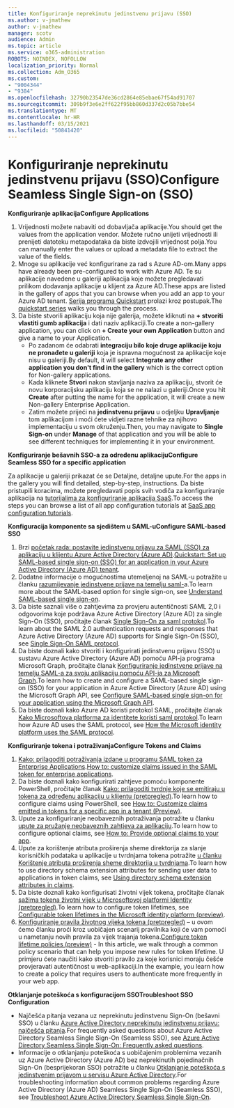 ```yaml
---
title: Konfiguriranje neprekinutu jedinstvenu prijavu (SSO)
ms.author: v-jmathew
author: v-jmathew
manager: scotv
audience: Admin
ms.topic: article
ms.service: o365-administration
ROBOTS: NOINDEX, NOFOLLOW
localization_priority: Normal
ms.collection: Adm_O365
ms.custom:
- "9004344"
- "9384"
ms.openlocfilehash: 32790b23547de36cd2864e85ebae67f54ad91707
ms.sourcegitcommit: 309b9f3e6e2ff622f95bb860d337d2c05b7bbe54
ms.translationtype: MT
ms.contentlocale: hr-HR
ms.lasthandoff: 03/15/2021
ms.locfileid: "50841420"
---
```

# <a name="configure-seamless-single-sign-on-sso"></a><span data-ttu-id="4a2cc-102">Konfiguriranje neprekinutu jedinstvenu prijavu (SSO)</span><span class="sxs-lookup"><span data-stu-id="4a2cc-102">Configure Seamless Single Sign-on (SSO)</span></span>

<span data-ttu-id="4a2cc-103">**Konfiguriranje aplikacija**</span><span class="sxs-lookup"><span data-stu-id="4a2cc-103">**Configure Applications**</span></span>

1. <span data-ttu-id="4a2cc-104">Vrijednosti možete nabaviti od dobavljača aplikacije.</span><span class="sxs-lookup"><span data-stu-id="4a2cc-104">You should get the values from the application vendor.</span></span> <span data-ttu-id="4a2cc-105">Možete ručno unijeti vrijednosti ili prenijeti datoteku metapodataka da biste izdvojili vrijednost polja.</span><span class="sxs-lookup"><span data-stu-id="4a2cc-105">You can manually enter the values or upload a metadata file to extract the value of the fields.</span></span>
2. <span data-ttu-id="4a2cc-106">Mnoge su aplikacije već konfigurirane za rad s Azure AD-om.</span><span class="sxs-lookup"><span data-stu-id="4a2cc-106">Many apps have already been pre-configured to work with Azure AD.</span></span> <span data-ttu-id="4a2cc-107">Te su aplikacije navedene u galeriji aplikacija koje možete pregledavati prilikom dodavanja aplikacije u klijent za Azure AD.</span><span class="sxs-lookup"><span data-stu-id="4a2cc-107">These apps are listed in the gallery of apps that you can browse when you add an app to your Azure AD tenant.</span></span> <span data-ttu-id="4a2cc-108">[Serija programa Quickstart](https://docs.microsoft.com/azure/active-directory/manage-apps/add-application-portal-configure) prolazi kroz postupak.</span><span class="sxs-lookup"><span data-stu-id="4a2cc-108">The [quickstart series](https://docs.microsoft.com/azure/active-directory/manage-apps/add-application-portal-configure) walks you through the process.</span></span>
3. <span data-ttu-id="4a2cc-109">Da biste stvorili aplikaciju koja nije galerija, možete kliknuti na **+ stvoriti vlastiti gumb aplikacija** i dati naziv aplikaciji.</span><span class="sxs-lookup"><span data-stu-id="4a2cc-109">To create a non-gallery application, you can click on **+ Create your own Application** button and give a name to your Application.</span></span>
    - <span data-ttu-id="4a2cc-110">Po zadanom će odabrati **integraciju bilo koje druge aplikacije koju ne pronađete u galeriji** koja je ispravna mogućnost za aplikacije koje nisu u galeriji.</span><span class="sxs-lookup"><span data-stu-id="4a2cc-110">By default, it will select **Integrate any other application you don't find in the gallery** which is the correct option for Non-gallery applications.</span></span>
    - <span data-ttu-id="4a2cc-111">Kada kliknete **Stvori** nakon stavljanja naziva za aplikaciju, stvorit će novu korporacijsku aplikaciju koja se ne nalazi u galeriji.</span><span class="sxs-lookup"><span data-stu-id="4a2cc-111">Once you hit **Create** after putting the name for the application, it will create a new Non-gallery Enterprise Application.</span></span>
    - <span data-ttu-id="4a2cc-112">Zatim možete prijeći na **jedinstvenu prijavu** u odjeljku **Upravljanje** tom aplikacijom i moći ćete vidjeti razne tehnike za njihovo implementaciju u svom okruženju.</span><span class="sxs-lookup"><span data-stu-id="4a2cc-112">Then, you may navigate to **Single Sign-on** under **Manage** of that application and you will be able to see different techniques for implementing it in your environment.</span></span>

<span data-ttu-id="4a2cc-113">**Konfiguriranje bešavnih SSO-a za određenu aplikaciju**</span><span class="sxs-lookup"><span data-stu-id="4a2cc-113">**Configure Seamless SSO for a specific application**</span></span>

<span data-ttu-id="4a2cc-114">Za aplikacije u galeriji prikazat će se Detaljne, detaljne upute.</span><span class="sxs-lookup"><span data-stu-id="4a2cc-114">For the apps in the gallery you will find detailed, step-by-step, instructions.</span></span> <span data-ttu-id="4a2cc-115">Da biste pristupili koracima, možete pregledavati popis svih vodiča za konfiguriranje aplikacija na [tutorijalima za konfiguriranje aplikacija SaaS](https://docs.microsoft.com/azure/active-directory/saas-apps/tutorial-list).</span><span class="sxs-lookup"><span data-stu-id="4a2cc-115">To access the steps you can browse a list of all app configuration tutorials at [SaaS app configuration tutorials](https://docs.microsoft.com/azure/active-directory/saas-apps/tutorial-list).</span></span>

<span data-ttu-id="4a2cc-116">**Konfiguracija komponente sa sjedištem u SAML-u**</span><span class="sxs-lookup"><span data-stu-id="4a2cc-116">**Configure SAML-based SSO**</span></span>

1. <span data-ttu-id="4a2cc-117">Brzi [početak rada: postavite jedinstvenu prijavu za SAML (SSO) za aplikaciju u klijentu Azure Active Directory (Azure AD)](https://docs.microsoft.com/azure/active-directory/manage-apps/add-application-portal-setup-sso).</span><span class="sxs-lookup"><span data-stu-id="4a2cc-117">[Quickstart: Set up SAML-based single sign-on (SSO) for an application in your Azure Active Directory (Azure AD) tenant](https://docs.microsoft.com/azure/active-directory/manage-apps/add-application-portal-setup-sso).</span></span>
2. <span data-ttu-id="4a2cc-118">Dodatne informacije o mogućnostima utemeljenoj na SAML-u potražite u članku [razumijevanje jedinstvene prijave na temelju saml-](https://docs.microsoft.com/azure/active-directory/manage-apps/configure-saml-single-sign-on)a.</span><span class="sxs-lookup"><span data-stu-id="4a2cc-118">To learn more about the SAML-based option for single sign-on, see [Understand SAML-based single sign-on](https://docs.microsoft.com/azure/active-directory/manage-apps/configure-saml-single-sign-on).</span></span>
3. <span data-ttu-id="4a2cc-119">Da biste saznali više o zahtjevima za provjeru autentičnosti SAML 2,0 i odgovorima koje podržava Azure Active Directory (Azure AD) za single Sign-On (SSO), pročitajte članak [Single Sign-On za saml protokol](https://docs.microsoft.com/azure/active-directory/develop/single-sign-on-saml-protocol).</span><span class="sxs-lookup"><span data-stu-id="4a2cc-119">To learn about the SAML 2.0 authentication requests and responses that Azure Active Directory (Azure AD) supports for Single Sign-On (SSO), see [Single Sign-On SAML protocol](https://docs.microsoft.com/azure/active-directory/develop/single-sign-on-saml-protocol).</span></span>
4. <span data-ttu-id="4a2cc-120">Da biste doznali kako stvoriti i konfigurirati jedinstvenu prijavu (SSO) u sustavu Azure Active Directory (Azure AD) pomoću API-ja programa Microsoft Graph, pročitajte članak [Konfiguriranje jedinstvene prijave na temelju SAML-a za svoju aplikaciju pomoću API-ja za Microsoft Graph](https://docs.microsoft.com/graph/application-saml-sso-configure-api).</span><span class="sxs-lookup"><span data-stu-id="4a2cc-120">To learn how to create and configure a SAML-based single sign-on (SSO) for your application in Azure Active Directory (Azure AD) using the Microsoft Graph API, see [Configure SAML-based single sign-on for your application using the Microsoft Graph API](https://docs.microsoft.com/graph/application-saml-sso-configure-api).</span></span>
5. <span data-ttu-id="4a2cc-121">Da biste doznali kako Azure AD koristi protokol SAML, pročitajte članak [Kako Microsoftova platforma za identitete koristi saml protokol](https://docs.microsoft.com/azure/active-directory/develop/active-directory-saml-protocol-reference).</span><span class="sxs-lookup"><span data-stu-id="4a2cc-121">To learn how Azure AD uses the SAML protocol, see [How the Microsoft identity platform uses the SAML protocol](https://docs.microsoft.com/azure/active-directory/develop/active-directory-saml-protocol-reference).</span></span>

<span data-ttu-id="4a2cc-122">**Konfiguriranje tokena i potraživanja**</span><span class="sxs-lookup"><span data-stu-id="4a2cc-122">**Configure Tokens and Claims**</span></span>

1. <span data-ttu-id="4a2cc-123">[Kako: prilagoditi potraživanja izdane u programu SAML token za Enterprise Applications](https://docs.microsoft.com/azure/active-directory/develop/active-directory-saml-claims-customization).</span><span class="sxs-lookup"><span data-stu-id="4a2cc-123">[How to: customize claims issued in the SAML token for enterprise applications](https://docs.microsoft.com/azure/active-directory/develop/active-directory-saml-claims-customization).</span></span>
2. <span data-ttu-id="4a2cc-124">Da biste doznali kako konfigurirati zahtjeve pomoću komponente PowerShell, pročitajte članak [Kako: prilagoditi tvrdnje koje se emitiraju u tokena za određenu aplikaciju u klijentu (pretpregled)](https://docs.microsoft.com/azure/active-directory/develop/active-directory-claims-mapping).</span><span class="sxs-lookup"><span data-stu-id="4a2cc-124">To learn how to configure claims using PowerShell, see [How to: Customize claims emitted in tokens for a specific app in a tenant (Preview)](https://docs.microsoft.com/azure/active-directory/develop/active-directory-claims-mapping).</span></span>
3. <span data-ttu-id="4a2cc-125">Upute za konfiguriranje neobaveznih potraživanja potražite u članku [upute za pružanje neobaveznih zahtjeva za aplikaciju](https://docs.microsoft.com/azure/active-directory/develop/active-directory-optional-claims).</span><span class="sxs-lookup"><span data-stu-id="4a2cc-125">To learn how to configure optional claims, see [How to: Provide optional claims to your app](https://docs.microsoft.com/azure/active-directory/develop/active-directory-optional-claims).</span></span>
4. <span data-ttu-id="4a2cc-126">Upute za korištenje atributa proširenja sheme direktorija za slanje korisničkih podataka u aplikacije u tvrdnjama tokena potražite [u članku Korištenje atributa proširenja sheme direktorija u tvrdnjama](https://docs.microsoft.com/azure/active-directory/develop/active-directory-schema-extensions).</span><span class="sxs-lookup"><span data-stu-id="4a2cc-126">To learn how to use directory schema extension attributes for sending user data to applications in token claims, see [Using directory schema extension attributes in claims](https://docs.microsoft.com/azure/active-directory/develop/active-directory-schema-extensions).</span></span>
5. <span data-ttu-id="4a2cc-127">Da biste doznali kako konfigurisati životni vijek tokena, pročitajte članak [sažima tokena životni vijek u Microsoftovoj platformi Identity (pretpregled)](https://docs.microsoft.com/azure/active-directory/develop/active-directory-configurable-token-lifetimes).</span><span class="sxs-lookup"><span data-stu-id="4a2cc-127">To learn how to configure token lifetimes, see [Configurable token lifetimes in the Microsoft identity platform (preview)](https://docs.microsoft.com/azure/active-directory/develop/active-directory-configurable-token-lifetimes).</span></span>
6. <span data-ttu-id="4a2cc-128">[Konfiguriranje pravila životnog vijeka tokena (pretpregled)](https://docs.microsoft.com/azure/active-directory/develop/configure-token-lifetimes) – u ovom ćemo članku proći kroz uobičajen scenarij pravilnika koji će vam pomoći u nametanju novih pravila za vijek trajanja tokena.</span><span class="sxs-lookup"><span data-stu-id="4a2cc-128">[Configure token lifetime policies (preview)](https://docs.microsoft.com/azure/active-directory/develop/configure-token-lifetimes) - In this article, we walk through a common policy scenario that can help you impose new rules for token lifetime.</span></span> <span data-ttu-id="4a2cc-129">U primjeru ćete naučiti kako stvoriti pravilo za koje korisnici moraju češće provjeravati autentičnost u web-aplikaciji.</span><span class="sxs-lookup"><span data-stu-id="4a2cc-129">In the example, you learn how to create a policy that requires users to authenticate more frequently in your web app.</span></span>

<span data-ttu-id="4a2cc-130">**Otklanjanje poteškoća s konfiguracijom SSO**</span><span class="sxs-lookup"><span data-stu-id="4a2cc-130">**Troubleshoot SSO Configuration**</span></span>

- <span data-ttu-id="4a2cc-131">Najčešća pitanja vezana uz neprekinutu jedinstvenu Sign-On (bešavni SSO) u članku [Azure Active Directory neprekinutu jedinstvenu prijavu: najčešća pitanja](https://docs.microsoft.com/azure/active-directory/hybrid/how-to-connect-sso-faq).</span><span class="sxs-lookup"><span data-stu-id="4a2cc-131">For frequently asked questions about Azure Active Directory Seamless Single Sign-On (Seamless SSO), see [Azure Active Directory Seamless Single Sign-On: Frequently asked questions](https://docs.microsoft.com/azure/active-directory/hybrid/how-to-connect-sso-faq).</span></span>
- <span data-ttu-id="4a2cc-132">Informacije o otklanjanju poteškoća s uobičajenim problemima vezanih uz Azure Active Directory (Azure AD) bez neprekinutih pojedinačnih Sign-On (besprijekoran SSO) potražite u članku [Otklanjanje poteškoća s jedinstvenim prijavom u servisu Azure Active Directory](https://docs.microsoft.com/azure/active-directory/hybrid/tshoot-connect-sso).</span><span class="sxs-lookup"><span data-stu-id="4a2cc-132">For troubleshooting information about common problems regarding Azure Active Directory (Azure AD) Seamless Single Sign-On (Seamless SSO), see [Troubleshoot Azure Active Directory Seamless Single Sign-On](https://docs.microsoft.com/azure/active-directory/hybrid/tshoot-connect-sso).</span></span>

